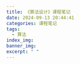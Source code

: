 ```yaml
---
title: 《算法设计》课程笔记
date: 2024-09-13 20:44:41
categories: 课程笔记
tags:
  - 算法
index_img:
banner_img:
excerpt: " "
---
```


